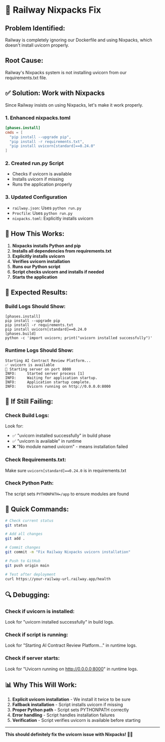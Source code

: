 # 🚂 Railway Nixpacks Fix

## **Problem Identified:**
Railway is completely ignoring our Dockerfile and using Nixpacks, which doesn't install uvicorn properly.

## **Root Cause:**
Railway's Nixpacks system is not installing uvicorn from our requirements.txt file.

## **✅ Solution: Work with Nixpacks**

Since Railway insists on using Nixpacks, let's make it work properly.

### **1. Enhanced nixpacks.toml**
```toml
[phases.install]
cmds = [
  "pip install --upgrade pip",
  "pip install -r requirements.txt",
  "pip install uvicorn[standard]==0.24.0"
]
```

### **2. Created run.py Script**
- Checks if uvicorn is available
- Installs uvicorn if missing
- Runs the application properly

### **3. Updated Configuration**
- `railway.json`: Uses `python run.py`
- `Procfile`: Uses `python run.py`
- `nixpacks.toml`: Explicitly installs uvicorn

## **🔧 How This Works:**

1. **Nixpacks installs Python and pip**
2. **Installs all dependencies from requirements.txt**
3. **Explicitly installs uvicorn**
4. **Verifies uvicorn installation**
5. **Runs our Python script**
6. **Script checks uvicorn and installs if needed**
7. **Starts the application**

## **🧪 Expected Results:**

### **Build Logs Should Show:**
```
[phases.install]
pip install --upgrade pip
pip install -r requirements.txt
pip install uvicorn[standard]==0.24.0
[phases.build]
python -c 'import uvicorn; print("uvicorn installed successfully")'
```

### **Runtime Logs Should Show:**
```
Starting AI Contract Review Platform...
✅ uvicorn is available
🚀 Starting server on port 8000
INFO:     Started server process [1]
INFO:     Waiting for application startup.
INFO:     Application startup complete.
INFO:     Uvicorn running on http://0.0.0.0:8000
```

## **🚨 If Still Failing:**

### **Check Build Logs:**
Look for:
- ✅ "uvicorn installed successfully" in build phase
- ✅ "uvicorn is available" in runtime
- ❌ "No module named uvicorn" - means installation failed

### **Check Requirements.txt:**
Make sure `uvicorn[standard]==0.24.0` is in requirements.txt

### **Check Python Path:**
The script sets `PYTHONPATH=/app` to ensure modules are found

## **🎯 Quick Commands:**

```bash
# Check current status
git status

# Add all changes
git add .

# Commit changes
git commit -m "Fix Railway Nixpacks uvicorn installation"

# Push to GitHub
git push origin main

# Test after deployment
curl https://your-railway-url.railway.app/health
```

## **🔍 Debugging:**

### **Check if uvicorn is installed:**
Look for "uvicorn installed successfully" in build logs.

### **Check if script is running:**
Look for "Starting AI Contract Review Platform..." in runtime logs.

### **Check if server starts:**
Look for "Uvicorn running on http://0.0.0.0:8000" in runtime logs.

## **📊 Why This Will Work:**

1. **Explicit uvicorn installation** - We install it twice to be sure
2. **Fallback installation** - Script installs uvicorn if missing
3. **Proper Python path** - Script sets PYTHONPATH correctly
4. **Error handling** - Script handles installation failures
5. **Verification** - Script verifies uvicorn is available before starting

---

**This should definitely fix the uvicorn issue with Nixpacks! 🚂✨**